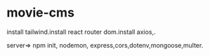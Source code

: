 # movie-cms

install tailwind.install react router dom.install axios,.

server=> npm init, nodemon, express,cors,dotenv,mongoose,multer.
